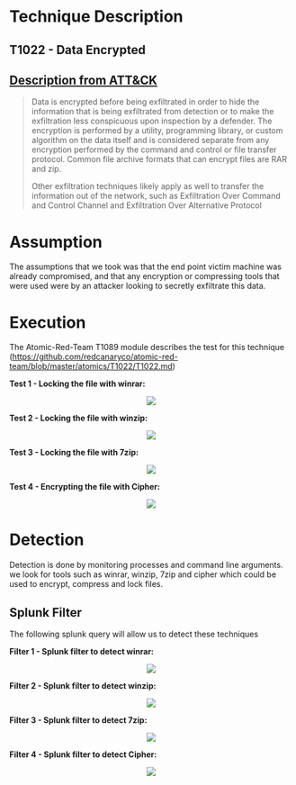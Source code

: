 # Technique Description

## T1022 - Data Encrypted
## [Description from ATT&CK](https://attack.mitre.org/techniques/T1022/)
<blockquote>
Data is encrypted before being exfiltrated in order to hide the information that is being exfiltrated from detection or to make the exfiltration less conspicuous upon inspection by a defender. The encryption is performed by a utility, programming library, or custom algorithm on the data itself and is considered separate from any encryption performed by the command and control or file transfer protocol. Common file archive formats that can encrypt files are RAR and zip.

Other exfiltration techniques likely apply as well to transfer the information out of the network, such as Exfiltration Over Command and Control Channel and Exfiltration Over Alternative Protocol
</blockquote>

# Assumption
The assumptions that we took was that the end point victim machine was already compromised, and that any encryption or compressing tools that were used were by an attacker looking to secretly exfiltrate this data.

# Execution
The Atomic-Red-Team T1089 module describes the test for this technique (https://github.com/redcanaryco/atomic-red-team/blob/master/atomics/T1022/T1022.md)

<b>Test 1 - Locking the file with winrar:</b>
<p align="center">
  <img src="https://github.com/ayusuf15/DPI911SSA-Project-Group3/blob/master/Exfiltration/Data%20Encrypted%20-%20T1022/Screenshots/WinRar.PNG">
</p>

<b>Test 2 - Locking the file with winzip:</b>
<p align="center">
  <img src="https://github.com/ayusuf15/DPI911SSA-Project-Group3/blob/master/Exfiltration/Data%20Encrypted%20-%20T1022/Screenshots/Winzip.PNG">
</p>

<b>Test 3 - Locking the file with 7zip:</b>
<p align="center">
  <img src="https://github.com/ayusuf15/DPI911SSA-Project-Group3/blob/master/Exfiltration/Data%20Encrypted%20-%20T1022/Screenshots/7zip.PNG">
</p>

<b>Test 4 - Encrypting the file with Cipher:</b>
<p align="center">
  <img src="https://github.com/ayusuf15/DPI911SSA-Project-Group3/blob/master/Exfiltration/Data%20Encrypted%20-%20T1022/Screenshots/Cipher.PNG">
</p>

# Detection
Detection is done by monitoring processes and command line arguments. we look for tools such as winrar, winzip, 7zip and cipher which could be used to encrypt, compress and lock files.

## Splunk Filter
The following splunk query will allow us to detect these techniques

<b>Filter 1 - Splunk filter to detect winrar:</b>
<p align="center">
  <img src="https://github.com/ayusuf15/DPI911SSA-Project-Group3/blob/master/Exfiltration/Data%20Encrypted%20-%20T1022/Screenshots/Splunk-Winrar.PNG">
</p>

<b>Filter 2 - Splunk filter to detect winzip:</b>
<p align="center">
  <img src="https://github.com/ayusuf15/DPI911SSA-Project-Group3/blob/master/Exfiltration/Data%20Encrypted%20-%20T1022/Screenshots/Splunk-winzip.PNG">
</p>

<b>Filter 3 - Splunk filter to detect 7zip:</b>
<p align="center">
  <img src="https://github.com/ayusuf15/DPI911SSA-Project-Group3/blob/master/Exfiltration/Data%20Encrypted%20-%20T1022/Screenshots/7zip-Splunk.PNG">
</p>

<b>Filter 4 - Splunk filter to detect Cipher:</b>
<p align="center">
  <img src="https://github.com/ayusuf15/DPI911SSA-Project-Group3/blob/master/Exfiltration/Data%20Encrypted%20-%20T1022/Screenshots/Cipher-Splunk.PNG">
</p>

